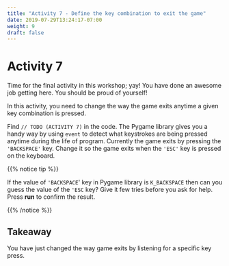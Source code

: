 ```yaml
---
title: "Activity 7 - Define the key combination to exit the game"
date: 2019-07-29T13:24:17-07:00
weight: 9
draft: false
---
```


# Activity 7
Time for the final activity in this workshop; yay! You have done an awesome job getting here. You should be proud of yourself!

In this activity, you need to change the way the game exits anytime a given key combination is pressed. 

Find `// TODO (ACTIVITY 7)` in the code. The Pygame library gives you a handy way by using `event` to detect what keystrokes are being pressed anytime during the life of program. 
Currently the game exits by pressing the `'BACKSPACE'` key. Change it so the game exits when the  `'ESC'` key is pressed on the keyboard.

{{% notice tip %}}

If the value of `'BACKSPACE`' key in Pygame library is `K_BACKSPACE` then can you guess the value of the `'ESC` key? Give it few tries before you ask for help. 
Press **run** to confirm the result.

{{% /notice %}}

## Takeaway 
You have just changed the way game exits by listening for a specific key press.
